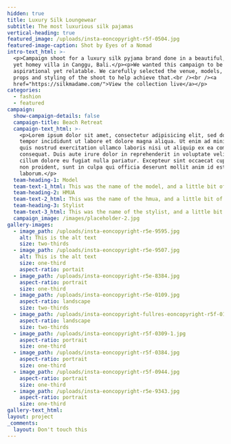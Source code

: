 ```yaml
---
hidden: true
title: Luxury Silk Loungewear
subtitle: The most luxurious silk pajamas
vertical-heading: true
featured_image: /uploads/insta-eoncopyright-r5f-0504.jpg
featured-image-caption: Shot by Eyes of a Nomad
intro-text_html: >-
  <p>Campaign shoot for a luxury silk pyjama brand done in a beautiful, stylish
  yet homey villa in Canggu, Bali.</p><p>We wanted this campaign to be
  aspirational yet relatable. We carefully selected the venue, models, and even
  props and styling of the shoot to help achieve that.<br /><br /><a
  href="https://silkmadame.com/">View the collection live</a></p>
categories:
  - fashion
  - featured
campaign:
  show-campaign-details: false
  campaign-title: Beach Retreat
  campaign-text_html: >-
    <p>Lorem ipsum dolor sit amet, consectetur adipisicing elit, sed do eiusmod
    tempor incididunt ut labore et dolore magna aliqua. Ut enim ad minim veniam,
    quis nostrud exercitation ullamco laboris nisi ut aliquip ex ea commodo
    consequat. Duis aute irure dolor in reprehenderit in voluptate velit esse
    cillum dolore eu fugiat nulla pariatur. Excepteur sint occaecat cupidatat
    non proident, sunt in culpa qui officia deserunt mollit anim id est
    laborum.</p>
  team-heading-1: Model
  team-text-1_html: This was the name of the model, and a little bit of a blurb about her.
  team-heading-2: HMUA
  team-text-2_html: This was the name of the hmua, and a little bit of a blurb about her.
  team-heading-3: Stylist
  team-text-3_html: This was the name of the stylist, and a little bit of a blurb about her.
  campaign_image: /images/placeholder-2.jpg
gallery-images:
  - image_path: /uploads/insta-eoncopyright-r5e-9595.jpg
    alt: This is the alt text
    size: two-thirds
  - image_path: /uploads/insta-eoncopyright-r5e-9507.jpg
    alt: This is the alt text
    size: one-third
    aspect-ratio: portait
  - image_path: /uploads/insta-eoncopyright-r5e-8384.jpg
    aspect-ratio: portrait
    size: one-third
  - image_path: /uploads/insta-eoncopyright-r5e-0109.jpg
    aspect-ratio: landscape
    size: two-thirds
  - image_path: /uploads/insta-eoncopyright-fullres-eoncopyright-r5f-0173-1.jpg
    aspect-ratio: landscape
    size: two-thirds
  - image_path: /uploads/insta-eoncopyright-r5f-0309-1.jpg
    aspect-ratio: portrait
    size: one-third
  - image_path: /uploads/insta-eoncopyright-r5f-0384.jpg
    aspect-ratio: portrait
    size: one-third
  - image_path: /uploads/insta-eoncopyright-r5f-0944.jpg
    aspect-ratio: portrait
    size: one-third
  - image_path: /uploads/insta-eoncopyright-r5e-9343.jpg
    aspect-ratio: portrait
    size: one-third
gallery-text_html:
layout: project
_comments:
  layout: Don't touch this
---
```

